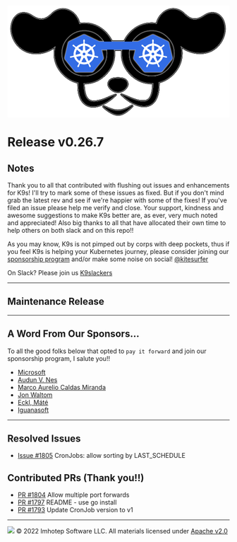 <img src="https://raw.githubusercontent.com/derailed/k9s/master/assets/k9s.png" align="center" width="800" height="auto"/>

# Release v0.26.7

## Notes

Thank you to all that contributed with flushing out issues and enhancements for K9s! I'll try to mark some of these issues as fixed. But if you don't mind grab the latest rev and see if we're happier with some of the fixes! If you've filed an issue please help me verify and close. Your support, kindness and awesome suggestions to make K9s better are, as ever, very much noted and appreciated! Also big thanks to all that have allocated their own time to help others on both slack and on this repo!!

As you may know, K9s is not pimped out by corps with deep pockets, thus if you feel K9s is helping your Kubernetes journey, please consider joining our [sponsorship program](https://github.com/sponsors/derailed) and/or make some noise on social! [@kitesurfer](https://twitter.com/kitesurfer)

On Slack? Please join us [K9slackers](https://join.slack.com/t/k9sers/shared_invite/enQtOTA5MDEyNzI5MTU0LWQ1ZGI3MzliYzZhZWEyNzYxYzA3NjE0YTk1YmFmNzViZjIyNzhkZGI0MmJjYzhlNjdlMGJhYzE2ZGU1NjkyNTM)

---

## Maintenance Release

---

## A Word From Our Sponsors...

To all the good folks below that opted to `pay it forward` and join our sponsorship program, I salute you!!

* [Microsoft](https://github.com/microsoft)
* [Audun V. Nes](https://github.com/avnes)
* [Marco Aurelio Caldas Miranda](https://github.com/macmiranda)
* [Jon Waltom](https://github.com/jon-walton)
* [Eckl, Máté](https://github.com/ecklm)
* [Iguanasoft](https://github.com/iguanasoft)

---

## Resolved Issues

* [Issue #1805](https://github.com/zloom/k9s/issues/1805) CronJobs: allow sorting by LAST_SCHEDULE

## Contributed PRs (Thank you!!)

* [PR #1804](https://github.com/zloom/k9s/pull/1804) Allow multiple port forwards
* [PR #1797](https://github.com/zloom/k9s/pull/1797) README - use go install
* [PR #1793](https://github.com/zloom/k9s/pull/1793) Update CronJob version to v1

---

<img src="https://raw.githubusercontent.com/derailed/k9s/master/assets/imhotep_logo.png" width="32" height="auto"/> © 2022 Imhotep Software LLC. All materials licensed under [Apache v2.0](http://www.apache.org/licenses/LICENSE-2.0)
